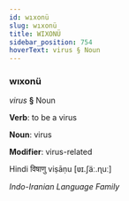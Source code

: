 ```yaml
---
id: wıxonü
slug: wıxonü
title: WIXONÜ
sidebar_position: 754
hoverText: virus § Noun
---
```


### wıxonü

*virus* **§** Noun

**Verb**: to be a virus

**Noun**: virus

**Modifier**: virus-related

Hindi विषाणु viṣāṇu [ʋɪ.ʃäː.ɳuː]

*Indo-Iranian Language Family*